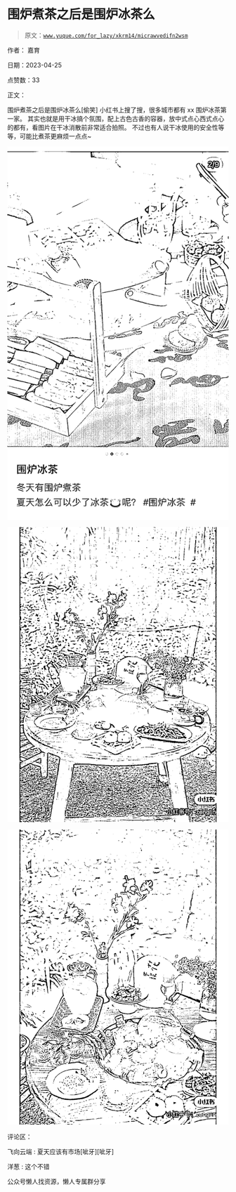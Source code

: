# 围炉煮茶之后是围炉冰茶么

> 原文：[`www.yuque.com/for_lazy/xkrm14/micrawvedifn2wsm`](https://www.yuque.com/for_lazy/xkrm14/micrawvedifn2wsm)



作者： 嘉育



日期：2023-04-25



点赞数：33



正文：



围炉煮茶之后是围炉冰茶么[偷笑] 小红书上搜了搜，很多城市都有 xx 围炉冰茶第一家。 其实也就是用干冰搞个氛围，配上古色古香的容器，放中式点心西式点心的都有，看图片在干冰消散前非常适合拍照。 不过也有人说干冰使用的安全性等等，可能比煮茶更麻烦一点点~



![](img/9f43fc41d471b3a9b36f37e433794297.png)



![](img/2ba2b2366b51b6d8c1abd5063baa8b40.png)



![](img/92316b1e3575a5c84a557344c2ac946e.png)



评论区：



飞向云端 : 夏天应该有市场[呲牙][呲牙]



洋葱 : 这个不错



公众号懒人找资源，懒人专属群分享

